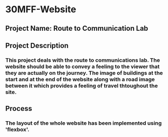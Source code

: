 # 30MFF-Website

## Project Name: Route to Communication Lab

## Project Description

### This project deals with the route to communications lab. The website should be able to convey a feeling to the viewer that they are actually on the journey. The image of buildings at the start and at the end of the website along with a road image between it which provides a feeling of travel thtoughout the site. 

## Process

### The layout of the whole website has been implemented using 'flexbox'.  
